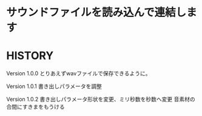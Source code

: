 ﻿サウンドファイルを読み込んで連結します
===================

HISTORY
=======

Version 1.0.0
とりあえずwavファイルで保存できるように。

Version 1.0.1
書き出しパラメータを調整

Version 1.0.2
書き出しパラメータ形状を変更、ミリ秒数を秒数へ変更
音素材の合間にすきまをもうける
